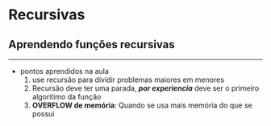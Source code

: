 # Recursivas
 ## Aprendendo funções recursivas
***
 * pontos aprendidos na aula
    1. use recursão para dividir problemas maiores em menores
    2. Recursão deve ter uma parada, ***por experiencia*** deve ser o primeiro algoritimo da função
    3. __OVERFLOW de memória__: Quando se usa mais memória do que se possui